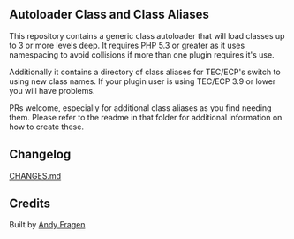 ## Autoloader Class and Class Aliases

This repository contains a generic class autoloader that will load classes up to 3 or more levels deep. It requires PHP 5.3 or greater as it uses namespacing to avoid collisions if more than one plugin requires it's use.

Additionally it contains a directory of class aliases for TEC/ECP's switch to using new class names. If your plugin user is using TEC/ECP 3.9 or lower you will have problems.

PRs welcome, especially for additional class aliases as you find needing them. Please refer to the readme in that folder for additional information on how to create these.

## Changelog
[CHANGES.md](CHANGES.md)

## Credits
Built by [Andy Fragen](https://twitter.com/andyfragen)